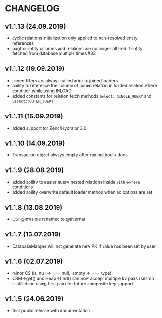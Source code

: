 # CHANGELOG 

v1.1.13 (24.09.2019)
--------------------
- cyclic relations initialization only applied to non-resolved entity references
- bugfix: entity columns and relations are no longer altered if entity fetched from database multiple times #33

v1.1.12 (19.09.2019)
--------------------
- joined filters are always called prior to joined loaders
- ability to reference the column of joined relation in loaded relation where condition while using INLOAD
- added constants for relation fetch methods `Select::SINGLE_QUERY` and `Select::OUTER_QUERY`

v1.1.11 (15.09.2019)
--------------------
- added support for Zend/Hydrator 3.0

v1.1.10 (14.09.2019)
--------------------
- Transaction object always empty after `run` method + docs

v1.1.9 (28.08.2019)
--------------------
- added ability to easier query nested relations inside `with`->`where` conditions
- added ability overwrite default loader method when no options are set

v1.1.8 (13.08.2019)
--------------------
- CS: @invisible renamed to @internal

v1.1.7 (16.07.2019)
--------------------
- DatabaseMapper will not generate new PK if value has been set by user

v1.1.6 (02.07.2019)
--------------------
- minor CS (is_null => === null, !empty => === type)
- ORM->get() and Heap->find() can now accept multiple kv pairs (search is still done using first pair) for future composite key support

v1.1.5 (24.06.2019)
--------------------
- first public release with documentation
